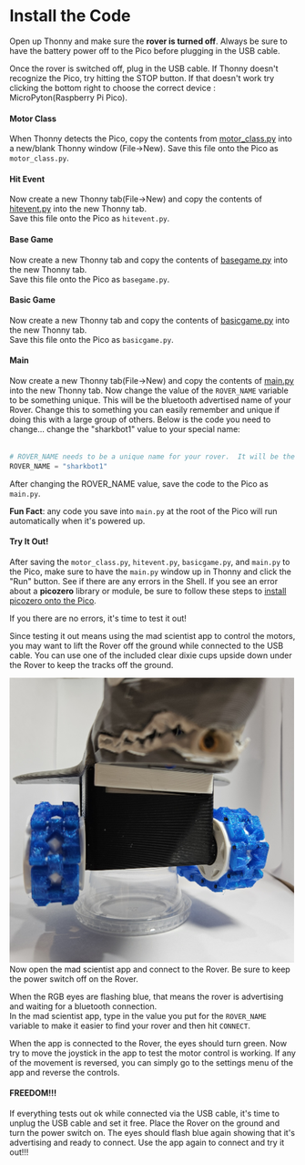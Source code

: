 # Install the Code

Open up Thonny and make sure the **rover is turned off**.  Always be sure to have the battery power off to the Pico before plugging in the USB cable.

Once the rover is switched off, plug in the USB cable.  If Thonny doesn't recognize the Pico, try hitting the STOP button.  If that doesn't work try clicking the bottom right to choose the correct device : MicroPyton(Raspberry Pi Pico).

#### Motor Class

When Thonny detects the Pico, copy the contents from [motor_class.py](https://raw.githubusercontent.com/javaplus/MadScientist/refs/heads/main/code/motor_class.py) into a new/blank Thonny window (File->New).
Save this file onto the Pico as `motor_class.py`.

#### Hit Event  
Now create a new Thonny tab(File->New) and copy the contents of [hitevent.py](https://raw.githubusercontent.com/javaplus/MadScientist/refs/heads/main/code/hitevent.py) into the new Thonny tab.  
Save this file onto the Pico as `hitevent.py`.

#### Base Game  
Now create a new Thonny tab and copy the contents of [basegame.py](https://raw.githubusercontent.com/javaplus/MadScientist/refs/heads/main/code/basegame.py) into the new Thonny tab.  
Save this file onto the Pico as `basegame.py`.


#### Basic Game  
Now create a new Thonny tab and copy the contents of [basicgame.py](https://raw.githubusercontent.com/javaplus/MadScientist/refs/heads/main/code/basicgame.py) into the new Thonny tab.  
Save this file onto the Pico as `basicgame.py`.

#### Main

Now create a new Thonny tab(File->New) and copy the contents of [main.py](https://raw.githubusercontent.com/javaplus/MadScientist/refs/heads/main/code/main.py) into the new Thonny tab.
Now change the value of the `ROVER_NAME` variable to be something unique.  This will be the bluetooth advertised name of your Rover.  Change this to something you can easily remember and unique if doing this with a large group of others.
Below is the code you need to change... change the "sharkbot1" value to your special name:
```Python

# ROVER_NAME needs to be a unique name for your rover.  It will be the advertised bluetooth device name
ROVER_NAME = "sharkbot1"

```
After changing the ROVER_NAME value, save the code to the Pico as `main.py`. 

**Fun Fact**: any code you save into `main.py` at the root of the Pico will run automatically when it's powered up.

####  Try It Out!

After saving the `motor_class.py`, `hitevent.py`, `basicgame.py`, and `main.py` to the Pico, make sure to have the `main.py` window up in Thonny and click the "Run" button.  See if there are any errors in the Shell.
If you see an error about a **picozero** library or module, be sure to follow these steps to [install picozero onto the Pico](https://picozero.readthedocs.io/en/latest/gettingstarted.html#install-picozero-from-pypi-in-thonny).

If you there are no errors, it's time to test it out!

Since testing it out means using the mad scientist app to control the motors, you may want to lift the Rover off the ground while connected to the USB cable.  You can use one of the included clear dixie cups upside down under the Rover to keep the tracks off the ground.

<img alt="Rover Lift" src="/lessons/images/assembly/lift.jpg" width="500"/>
 Now open the mad scientist app and connect to the Rover.  Be sure to keep the power switch off on the Rover.  

When the RGB eyes are flashing blue, that means the rover is advertising and waiting for a bluetooth connection.  
In the mad scientist app, type in the value you put for the `ROVER_NAME` variable to make it easier to find your rover and then hit `CONNECT`.

When the app is connected to the Rover, the eyes should turn green.  Now try to move the joystick in the app to test the motor control is working.  If any of the movement is reversed, you can simply go to the settings menu of the app and reverse the controls.

#### FREEDOM!!!

If everything tests out ok while connected via the USB cable, it's time to  unplug the USB cable and set it free.  Place the Rover on the ground and turn the power switch on.  The eyes should flash blue again showing that it's advertising and ready to connect.  Use the app again to connect and try it out!!!

